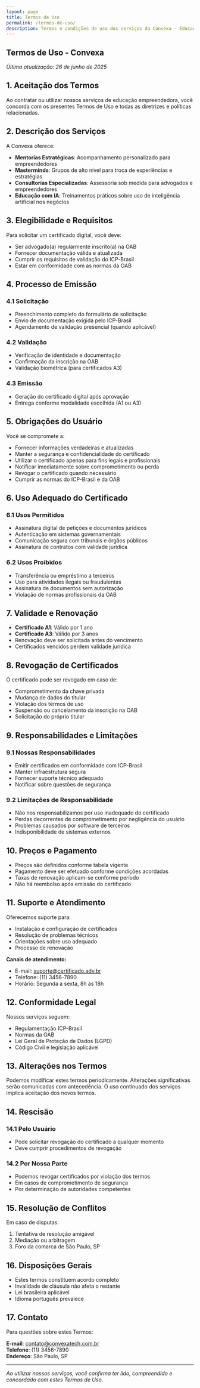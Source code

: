 ```yaml
---
layout: page
title: Termos de Uso
permalink: /termos-de-uso/
description: Termos e condições de uso dos serviços da Convexa - Educação Empreendedora.
---
```


## Termos de Uso - Convexa

*Última atualização: 26 de junho de 2025*

## 1. Aceitação dos Termos

Ao contratar ou utilizar nossos serviços de educação empreendedora, você concorda com os presentes Termos de Uso e todas as diretrizes e políticas relacionadas.

## 2. Descrição dos Serviços

A Convexa oferece:

- **Mentorias Estratégicas**: Acompanhamento personalizado para empreendedores
- **Masterminds**: Grupos de alto nível para troca de experiências e estratégias
- **Consultorias Especializadas**: Assessoria sob medida para advogados e empreendedores
- **Educação com IA**: Treinamentos práticos sobre uso de inteligência artificial nos negócios

## 3. Elegibilidade e Requisitos

Para solicitar um certificado digital, você deve:

- Ser advogado(a) regularmente inscrito(a) na OAB
- Fornecer documentação válida e atualizada
- Cumprir os requisitos de validação do ICP-Brasil
- Estar em conformidade com as normas da OAB

## 4. Processo de Emissão

### 4.1 Solicitação
- Preenchimento completo do formulário de solicitação
- Envio de documentação exigida pelo ICP-Brasil
- Agendamento de validação presencial (quando aplicável)

### 4.2 Validação
- Verificação de identidade e documentação
- Confirmação da inscrição na OAB
- Validação biométrica (para certificados A3)

### 4.3 Emissão
- Geração do certificado digital após aprovação
- Entrega conforme modalidade escolhida (A1 ou A3)

## 5. Obrigações do Usuário

Você se compromete a:

- Fornecer informações verdadeiras e atualizadas
- Manter a segurança e confidencialidade do certificado
- Utilizar o certificado apenas para fins legais e profissionais
- Notificar imediatamente sobre comprometimento ou perda
- Revogar o certificado quando necessário
- Cumprir as normas do ICP-Brasil e da OAB

## 6. Uso Adequado do Certificado

### 6.1 Usos Permitidos
- Assinatura digital de petições e documentos jurídicos
- Autenticação em sistemas governamentais
- Comunicação segura com tribunais e órgãos públicos
- Assinatura de contratos com validade jurídica

### 6.2 Usos Proibidos
- Transferência ou empréstimo a terceiros
- Uso para atividades ilegais ou fraudulentas
- Assinatura de documentos sem autorização
- Violação de normas profissionais da OAB

## 7. Validade e Renovação

- **Certificado A1**: Válido por 1 ano
- **Certificado A3**: Válido por 3 anos
- Renovação deve ser solicitada antes do vencimento
- Certificados vencidos perdem validade jurídica

## 8. Revogação de Certificados

O certificado pode ser revogado em caso de:

- Comprometimento da chave privada
- Mudança de dados do titular
- Violação dos termos de uso
- Suspensão ou cancelamento da inscrição na OAB
- Solicitação do próprio titular

## 9. Responsabilidades e Limitações

### 9.1 Nossas Responsabilidades
- Emitir certificados em conformidade com ICP-Brasil
- Manter infraestrutura segura
- Fornecer suporte técnico adequado
- Notificar sobre questões de segurança

### 9.2 Limitações de Responsabilidade
- Não nos responsabilizamos por uso inadequado do certificado
- Perdas decorrentes de comprometimento por negligência do usuário
- Problemas causados por software de terceiros
- Indisponibilidade de sistemas externos

## 10. Preços e Pagamento

- Preços são definidos conforme tabela vigente
- Pagamento deve ser efetuado conforme condições acordadas
- Taxas de renovação aplicam-se conforme período
- Não há reembolso após emissão do certificado

## 11. Suporte e Atendimento

Oferecemos suporte para:

- Instalação e configuração de certificados
- Resolução de problemas técnicos
- Orientações sobre uso adequado
- Processo de renovação

**Canais de atendimento:**
- E-mail: suporte@certificado.adv.br
- Telefone: (11) 3456-7890
- Horário: Segunda a sexta, 8h às 18h

## 12. Conformidade Legal

Nossos serviços seguem:

- Regulamentação ICP-Brasil
- Normas da OAB
- Lei Geral de Proteção de Dados (LGPD)
- Código Civil e legislação aplicável

## 13. Alterações nos Termos

Podemos modificar estes termos periodicamente. Alterações significativas serão comunicadas com antecedência. O uso continuado dos serviços implica aceitação dos novos termos.

## 14. Rescisão

### 14.1 Pelo Usuário
- Pode solicitar revogação do certificado a qualquer momento
- Deve cumprir procedimentos de revogação

### 14.2 Por Nossa Parte
- Podemos revogar certificados por violação dos termos
- Em casos de comprometimento de segurança
- Por determinação de autoridades competentes

## 15. Resolução de Conflitos

Em caso de disputas:

1. Tentativa de resolução amigável
2. Mediação ou arbitragem
3. Foro da comarca de São Paulo, SP

## 16. Disposições Gerais

- Estes termos constituem acordo completo
- Invalidade de cláusula não afeta o restante
- Lei brasileira aplicável
- Idioma português prevalece

## 17. Contato

Para questões sobre estes Termos:

**E-mail**: contato@convexatech.com.br  
**Telefone**: (11) 3456-7890  
**Endereço**: São Paulo, SP  

---

*Ao utilizar nossos serviços, você confirma ter lido, compreendido e concordado com estes Termos de Uso.*